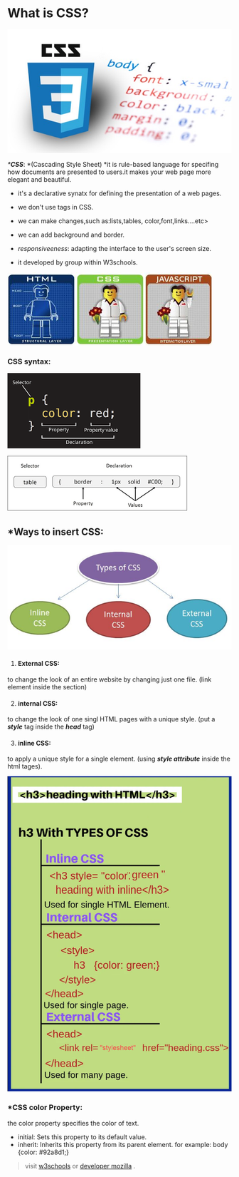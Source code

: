 
# What is CSS?

![css1](css.jpeg)

_***CSS**_: *(Cascading Style Sheet)
*it is rule-based language for specifing how documents are presented to users.it makes your web page more elegant and beautiful.
* it's a declarative synatx for defining the presentation of a web pages. 
* we don't use tags in CSS.



* we can make changes,such as:lists,tables, color,font,links....etc>
* we can add background and border.
* *responsiveeness*: adapting the interface to the user's screen size.

* it developed by group within W3schools.
 
![html css js](lego.jpg)



### CSS syntax:
![css2](css2.png)

 ![css4](css4.png)



 ## *Ways to insert CSS:

 ![css types](csst.jpg)

1. #### External CSS: 
to change the look of an entire website by changing just one file.
(link element inside the section)

2. #### internal CSS: 
to change the look of one singl HTML pages with a unique style.
(put a _**style**_ tag inside the _**head**_ tag)

3. #### inline CSS:
 to apply a unique style for a single element.
(using _**style attribute**_ inside the html tages).

![3 types of css](csst2.png)


### *CSS color Property:
the color property specifies the color of text.
* initial: Sets this property to its default value.
* inherit: Inherits this property from its parent element.
for example: body {color: #92a8d1;}

>visit [w3schools](https://www.w3schools.com/cssref/pr_text_color.asp)
 or  [developer mozilla](https://developer.mozilla.org/en-US/docs/Learn/CSS/First_steps/What_is_CSS) .
